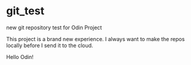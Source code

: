 # git_test
new git repository test for Odin Project

This project is a brand new experience.  I always want to make the repos locally before I send it to the cloud.

Hello Odin!